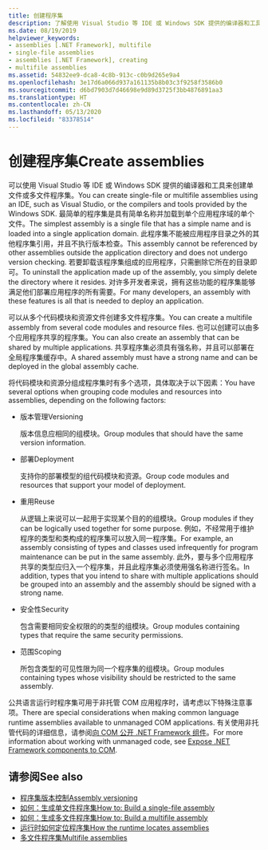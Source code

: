 ```yaml
---
title: 创建程序集
description: 了解使用 Visual Studio 等 IDE 或 Windows SDK 提供的编译器和工具来创建单文件或多文件程序集。
ms.date: 08/19/2019
helpviewer_keywords:
- assemblies [.NET Framework], multifile
- single-file assemblies
- assemblies [.NET Framework], creating
- multifile assemblies
ms.assetid: 54832ee9-dca8-4c8b-913c-c0b9d265e9a4
ms.openlocfilehash: 3e17d6a066d937a161135b8b03c3f9258f3586b0
ms.sourcegitcommit: d6bd7903d7d46698e9d89d3725f3bb4876891aa3
ms.translationtype: HT
ms.contentlocale: zh-CN
ms.lasthandoff: 05/13/2020
ms.locfileid: "83378514"
---
```

# <a name="create-assemblies"></a><span data-ttu-id="e24cd-103">创建程序集</span><span class="sxs-lookup"><span data-stu-id="e24cd-103">Create assemblies</span></span>

<span data-ttu-id="e24cd-104">可以使用 Visual Studio 等 IDE 或 Windows SDK 提供的编译器和工具来创建单文件或多文件程序集。</span><span class="sxs-lookup"><span data-stu-id="e24cd-104">You can create single-file or multifile assemblies using an IDE, such as Visual Studio, or the compilers and tools provided by the Windows SDK.</span></span> <span data-ttu-id="e24cd-105">最简单的程序集是具有简单名称并加载到单个应用程序域的单个文件。</span><span class="sxs-lookup"><span data-stu-id="e24cd-105">The simplest assembly is a single file that has a simple name and is loaded into a single application domain.</span></span> <span data-ttu-id="e24cd-106">此程序集不能被应用程序目录之外的其他程序集引用，并且不执行版本检查。</span><span class="sxs-lookup"><span data-stu-id="e24cd-106">This assembly cannot be referenced by other assemblies outside the application directory and does not undergo version checking.</span></span> <span data-ttu-id="e24cd-107">若要卸载该程序集组成的应用程序，只需删除它所在的目录即可。</span><span class="sxs-lookup"><span data-stu-id="e24cd-107">To uninstall the application made up of the assembly, you simply delete the directory where it resides.</span></span> <span data-ttu-id="e24cd-108">对许多开发者来说，拥有这些功能的程序集能够满足他们部署应用程序的所有需要。</span><span class="sxs-lookup"><span data-stu-id="e24cd-108">For many developers, an assembly with these features is all that is needed to deploy an application.</span></span>

<span data-ttu-id="e24cd-109">可以从多个代码模块和资源文件创建多文件程序集。</span><span class="sxs-lookup"><span data-stu-id="e24cd-109">You can create a multifile assembly from several code modules and resource files.</span></span> <span data-ttu-id="e24cd-110">也可以创建可以由多个应用程序共享的程序集。</span><span class="sxs-lookup"><span data-stu-id="e24cd-110">You can also create an assembly that can be shared by multiple applications.</span></span> <span data-ttu-id="e24cd-111">共享程序集必须具有强名称，并且可以部署在全局程序集缓存中。</span><span class="sxs-lookup"><span data-stu-id="e24cd-111">A shared assembly must have a strong name and can be deployed in the global assembly cache.</span></span>

<span data-ttu-id="e24cd-112">将代码模块和资源分组成程序集时有多个选项，具体取决于以下因素：</span><span class="sxs-lookup"><span data-stu-id="e24cd-112">You have several options when grouping code modules and resources into assemblies, depending on the following factors:</span></span>

- <span data-ttu-id="e24cd-113">版本管理</span><span class="sxs-lookup"><span data-stu-id="e24cd-113">Versioning</span></span>

     <span data-ttu-id="e24cd-114">版本信息应相同的组模块。</span><span class="sxs-lookup"><span data-stu-id="e24cd-114">Group modules that should have the same version information.</span></span>

- <span data-ttu-id="e24cd-115">部署</span><span class="sxs-lookup"><span data-stu-id="e24cd-115">Deployment</span></span>

     <span data-ttu-id="e24cd-116">支持你的部署模型的组代码模块和资源。</span><span class="sxs-lookup"><span data-stu-id="e24cd-116">Group code modules and resources that support your model of deployment.</span></span>

- <span data-ttu-id="e24cd-117">重用</span><span class="sxs-lookup"><span data-stu-id="e24cd-117">Reuse</span></span>

     <span data-ttu-id="e24cd-118">从逻辑上来说可以一起用于实现某个目的的组模块。</span><span class="sxs-lookup"><span data-stu-id="e24cd-118">Group modules if they can be logically used together for some purpose.</span></span> <span data-ttu-id="e24cd-119">例如，不经常用于维护程序的类型和类构成的程序集可以放入同一程序集。</span><span class="sxs-lookup"><span data-stu-id="e24cd-119">For example, an assembly consisting of types and classes used infrequently for program maintenance can be put in the same assembly.</span></span> <span data-ttu-id="e24cd-120">此外，要与多个应用程序共享的类型应归入一个程序集，并且此程序集必须使用强名称进行签名。</span><span class="sxs-lookup"><span data-stu-id="e24cd-120">In addition, types that you intend to share with multiple applications should be grouped into an assembly and the assembly should be signed with a strong name.</span></span>

- <span data-ttu-id="e24cd-121">安全性</span><span class="sxs-lookup"><span data-stu-id="e24cd-121">Security</span></span>

     <span data-ttu-id="e24cd-122">包含需要相同安全权限的的类型的组模块。</span><span class="sxs-lookup"><span data-stu-id="e24cd-122">Group modules containing types that require the same security permissions.</span></span>

- <span data-ttu-id="e24cd-123">范围</span><span class="sxs-lookup"><span data-stu-id="e24cd-123">Scoping</span></span>

     <span data-ttu-id="e24cd-124">所包含类型的可见性限为同一个程序集的组模块。</span><span class="sxs-lookup"><span data-stu-id="e24cd-124">Group modules containing types whose visibility should be restricted to the same assembly.</span></span>

<span data-ttu-id="e24cd-125">公共语言运行时程序集可用于非托管 COM 应用程序时，请考虑以下特殊注意事项。</span><span class="sxs-lookup"><span data-stu-id="e24cd-125">There are special considerations when making common language runtime assemblies available to unmanaged COM applications.</span></span> <span data-ttu-id="e24cd-126">有关使用非托管代码的详细信息，请参阅[向 COM 公开 .NET Framework 组件](../../framework/interop/exposing-dotnet-components-to-com.md)。</span><span class="sxs-lookup"><span data-stu-id="e24cd-126">For more information about working with unmanaged code, see [Expose .NET Framework components to COM](../../framework/interop/exposing-dotnet-components-to-com.md).</span></span>

## <a name="see-also"></a><span data-ttu-id="e24cd-127">请参阅</span><span class="sxs-lookup"><span data-stu-id="e24cd-127">See also</span></span>

- [<span data-ttu-id="e24cd-128">程序集版本控制</span><span class="sxs-lookup"><span data-stu-id="e24cd-128">Assembly versioning</span></span>](versioning.md)
- [<span data-ttu-id="e24cd-129">如何：生成单文件程序集</span><span class="sxs-lookup"><span data-stu-id="e24cd-129">How to: Build a single-file assembly</span></span>](../../framework/app-domains/build-single-file-assembly.md)
- [<span data-ttu-id="e24cd-130">如何：生成多文件程序集</span><span class="sxs-lookup"><span data-stu-id="e24cd-130">How to: Build a multifile assembly</span></span>](../../framework/app-domains/build-multifile-assembly.md)
- [<span data-ttu-id="e24cd-131">运行时如何定位程序集</span><span class="sxs-lookup"><span data-stu-id="e24cd-131">How the runtime locates assemblies</span></span>](../../framework/deployment/how-the-runtime-locates-assemblies.md)
- [<span data-ttu-id="e24cd-132">多文件程序集</span><span class="sxs-lookup"><span data-stu-id="e24cd-132">Multifile assemblies</span></span>](../../framework/app-domains/multifile-assemblies.md)
